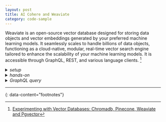```yaml
---
layout: post
title: AI Cohere and Weaviate
category: code-sample
---
```


Weaviate is an open-source vector database designed for storing data objects
and vector embeddings generated by your preferred machine learning models. It
seamlessly scales to handle billions of data objects, functioning as a
cloud-native, modular, real-time vector search engine tailored to enhance the
scalability of your machine learning models. It is accessible through GraphQL,
REST, and various language clients. [^1]

<details markdown="block">
<summary><i>setup</i></summary>

```bash
python3 -m venv env-cohere
source env-cohere/bin/activate

# `-I`  Ignore the installed packages, overwriting them.
# `-U`  Upgrade all specified packages to the newest available version.
pip3 install "weaviate-client==3.*"

pip3 install -U weaviate-client==3.26.2 cohere==5.5.4 numpy==1.26.4
pip3 install --upgrade --force-reinstall weaviate-client cohere
pip3 show weaviate-client cohere
pip3 index versions weaviate-client cohere
```
</details>

<details markdown="block">
<summary><i>hands-on</i></summary>

```python
import weaviate
import json

WEAVIATE_URL = "https://some-endpoint.weaviate.network"  # Replace with your endpoint
WEAVIATE_API_KEY = "YOUR-WEAVIATE-API-KEY"  # Replace w/ your Weaviate instance API key
COHERE_API_KEY = "YOUR-COHERE-API-KEY"  # Replace with your

# https://weaviate.io/
# https://console.weaviate.cloud
# https://console.weaviate.cloud/dashboard

# https://weaviate.io/developers/weaviate/client-libraries/python/python_v3
# https://weaviate.io/developers/weaviate/modules/reader-generator-modules/generative-cohere
client = weaviate.Client(
  url = WEAVIATE_URL,
  auth_client_secret=weaviate.AuthApiKey(api_key=WEAVIATE_API_KEY),
  additional_headers = {
    "X-Cohere-Api-Key": COHERE_API_KEY
  }
)

# create a class if it doesn't exist
CLASS_NAME = "Question"

# https://weaviate-python-client.readthedocs.io/en/latest/weaviate.schema.html
client.schema.delete_class(CLASS_NAME)  # Delete the class if it exists

if not client.schema.exists(class_name=CLASS_NAME):
  class_obj = {
    "class": CLASS_NAME,
    # If set to "none" you must always provide vectors yourself. Could be any other "text2vec-*" also.
    "vectorizer": "text2vec-cohere",
    "moduleConfig": {
      "text2vec-cohere": {},
      "generative-cohere": {
        # Optional - Defaults to `command-xlarge-nightly`. Can also use`command-xlarge-beta` and `command-xlarge`
        "model": "command-r-plus",
      },
    }
  }
  client.schema.create_class(class_obj)

DATA = [
 'How did serfdom develop in and then leave Russia ?',
 'What films featured the character Popeye Doyle ?',
 "How can I find a list of celebrities ' real names ?",
 'What fowl grabs the spotlight after the Chinese Year of the Monkey ?',
 'What is the full form of .com ?',
 'What contemptible scoundrel stole the cork from my lunch ?',
 "What team did baseball 's St. Louis Browns become ?",
 'What is the oldest profession ?',
 'What are liver enzymes ?',
 'Name the scar-faced bounty hunter of The Old West .',
 'When was Ozzy Osbourne born ?',
 'Why do heavier objects travel downhill faster ?',
 'Who was The Pride of the Yankees ?',
 'Who killed Gandhi ?',
 'What is considered the costliest disaster the insurance industry has ever faced ?',
 'What sprawling U.S. state boasts the most airports ?',
 'What did the only repealed amendment to the U.S. Constitution deal with ?',
 'How many Jews were executed in concentration camps during WWII ?',
 "What is 'Nine Inch Nails' ?",
 'What is an annotated bibliography ?'
]

import cohere
co = cohere.Client(COHERE_API_KEY)
embeds = co.embed(
  texts=DATA,
  model='embed-english-v3.0',
  input_type='search_document',
  truncate='END'
).embeddings

# check the dimensionality of the returned vectors.
import numpy as np
from pprint import pprint
shape = np.array(embeds).shape
pprint(shape)

# md5
# https://www.geeksforgeeks.org/md5-hash-python/
from hashlib import md5
ids = [md5(DATA[i].encode()).hexdigest() for i in range(shape[0])]

batch_size=100
client.batch.configure(batch_size=batch_size)  # Configure batch
with client.batch as batch:  # Configure a batch process
  for i, text in enumerate(DATA):  # Batch import all Questions
    print(f"importing question: {i+1}")
    properties = {
      "text": text,
      "md5": ids[i],
    }
    batch.add_data_object(
      data_object=properties,
      class_name=CLASS_NAME,
      vector=embeds[i]  # Add custom vector
    )

# semantic search
response = (
  client.query
  .get(CLASS_NAME, ["text", "md5", "_additional{id, certainty}"])
  # .with_near_text({"concepts": ["What was the cause of the major recession in the early 20th century?"]})
  .with_near_vector({
    "vector": co.embed(
      texts=["Russia"],
      model='embed-english-v3.0',
      input_type='search_document',
      truncate='END'
    ).embeddings[0],
    "certainty": 0.5
  })
  .with_limit(5)
  .do()
)

print(json.dumps(response, indent=4))
```
</details>

<details markdown="block">
<summary><i>GraphQL query</i></summary>

- [https://console.weaviate.cloud/apps/query](https://console.weaviate.cloud/apps/query])

```
{
  Get {
    Question (
      limit: 2
    )
    {
      text
      md5
      _additional {
        id
        certainty
      }
    }
  }
}
```
</details>

---
{: data-content="footnotes"}

[^1]: [Experimenting with Vector Databases: Chromadb, Pinecone, Weaviate and Pgvector](https://coinsbench.com/experimenting-with-vector-databases-chromadb-pinecone-weaviate-and-pgvector-0f35c0356540#4a3f)

